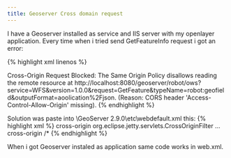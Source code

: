 ```yaml
---
title: Geoserver Cross domain request
---
```

I have a Geoserver installed as service and IIS server with my openlayer application.
Every time when i tried send GetFeatureInfo request i got an error:

{% highlight xml linenos %}

Cross-Origin Request Blocked: 
The Same Origin Policy disallows reading the remote resource at
http://localhost:8080/geoserver/robot/ows?service=WFS&version=1.0.0&request=GetFeature&typeName=robot:geofield&outputFormat=aoolication%2Fjson.
(Reason: CORS header 'Access-Control-Allow-Origin' missing).
{% endhighlight %}

Solution was paste into \GeoServer 2.9.0\etc\webdefault.xml this:
{% highlight xml %}
<filter>
    <filter-name>cross-origin</filter-name>
        <filter-class>org.eclipse.jetty.servlets.CrossOriginFilter</filter-class>
    </filter>
    ...
    <filter-mapping>
        <filter-name>cross-origin</filter-name>
        <url-pattern>/*</url-pattern>
    </filter-mapping>
{% endhighlight %}

When i got Geoserver instaled as application same code works in web.xml.


